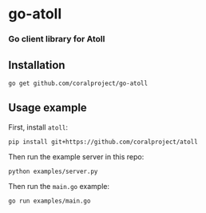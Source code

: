 # go-atoll
### Go client library for Atoll

## Installation

    go get github.com/coralproject/go-atoll

## Usage example

First, install `atoll`:

    pip install git+https://github.com/coralproject/atoll

Then run the example server in this repo:

    python examples/server.py

Then run the `main.go` example:

    go run examples/main.go
